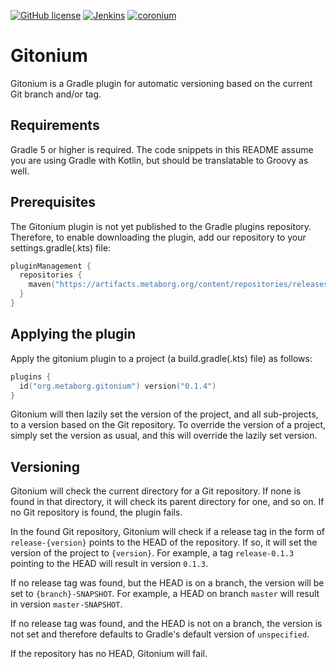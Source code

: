 [![GitHub license](https://img.shields.io/github/license/metaborg/gitonium)](https://github.com/metaborg/gitonium/blob/master/LICENSE)
[![Jenkins](https://img.shields.io/jenkins/build/https/buildfarm.metaborg.org/job/metaborg/job/gitonium/job/master)](https://buildfarm.metaborg.org/job/metaborg/job/gitonium/job/master/lastBuild)
[![coronium](https://img.shields.io/maven-metadata/v?label=gitonium&metadataUrl=https%3A%2F%2Fartifacts.metaborg.org%2Fcontent%2Frepositories%2Freleases%2Forg%2Fmetaborg%2Fgitonium%2Fmaven-metadata.xml)](https://mvnrepository.com/artifact/org.metaborg/gitonium?repo=metaborg-releases)


# Gitonium

Gitonium is a Gradle plugin for automatic versioning based on the current Git branch and/or tag.

## Requirements

Gradle 5 or higher is required.
The code snippets in this README assume you are using Gradle with Kotlin, but should be translatable to Groovy as well.

## Prerequisites

The Gitonium plugin is not yet published to the Gradle plugins repository.
Therefore, to enable downloading the plugin, add our repository to your settings.gradle(.kts) file:

```kotlin
pluginManagement {
  repositories {
    maven("https://artifacts.metaborg.org/content/repositories/releases/")
  }
}
```

## Applying the plugin

Apply the gitonium plugin to a project (a build.gradle(.kts) file) as follows:

```kotlin
plugins {
  id("org.metaborg.gitonium") version("0.1.4")
}
```

Gitonium will then lazily set the version of the project, and all sub-projects, to a version based on the Git repository.
To override the version of a project, simply set the version as usual, and this will override the lazily set version.

## Versioning

Gitonium will check the current directory for a Git repository.
If none is found in that directory, it will check its parent directory for one, and so on.
If no Git repository is found, the plugin fails.

In the found Git repository, Gitonium will check if a release tag in the form of `release-{version}` points to the HEAD of the repository.
If so, it will set the version of the project to `{version}`.
For example, a tag `release-0.1.3` pointing to the HEAD will result in version `0.1.3`.

If no release tag was found, but the HEAD is on a branch, the version will be set to `{branch}-SNAPSHOT`.
For example, a HEAD on branch `master` will result in version `master-SNAPSHOT`.

If no release tag was found, and the HEAD is not on a branch, the version is not set and therefore defaults to Gradle's default version of `unspecified`.

If the repository has no HEAD, Gitonium will fail.
